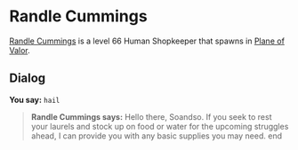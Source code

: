 # Randle Cummings



[Randle Cummings](/npc/208032) is a level 66 Human Shopkeeper that spawns in [Plane of Valor](/zone/208).



## Dialog


**You say:** `hail`



>**Randle Cummings says:** Hello there, Soandso.  If you seek to rest your laurels and stock up on food or water for the upcoming struggles ahead, I can provide you with any basic supplies you may need.
end
